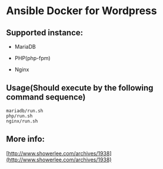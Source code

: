 # Ansible Docker for Wordpress

## Supported instance:

- MariaDB

- PHP(php-fpm)
  
- Nginx

## Usage(Should execute by the following command sequence)

``` shell
mariadb/run.sh
php/run.sh
nginx/run.sh
```

## More info:
[http://www.showerlee.com/archives/1938](http://www.showerlee.com/archives/1938)
